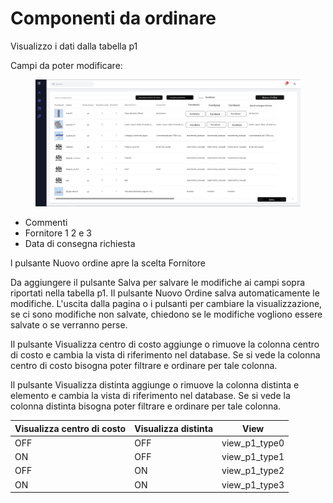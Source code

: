 # Componenti da ordinare

Visualizzo i dati dalla tabella p1

Campi da poter modificare:

<figure><img src="../../.gitbook/assets/Immagine21 (4).png" alt=""><figcaption></figcaption></figure>

* Commenti
* Fornitore 1 2 e 3
* Data di consegna richiesta

l pulsante Nuovo ordine apre la scelta Fornitore

Da aggiungere il pulsante Salva per salvare le modifiche ai campi sopra riportati nella tabella p1. Il pulsante Nuovo Ordine salva automaticamente le modifiche. L'uscita dalla pagina o i pulsanti per cambiare la visualizzazione, se ci sono modifiche non salvate, chiedono se le modifiche vogliono essere salvate o se verranno perse.

Il pulsante Visualizza centro di costo aggiunge o rimuove la colonna centro di costo e cambia la vista di riferimento nel database. Se si vede la colonna centro di costo bisogna poter filtrare e ordinare per tale colonna.

Il pulsante Visualizza distinta aggiunge o rimuove la colonna distinta e elemento e cambia la vista di riferimento nel database. Se si vede la colonna distinta bisogna poter filtrare e ordinare per tale colonna.

| Visualizza centro di costo | Visualizza distinta | View            |
| -------------------------- | ------------------- | --------------- |
| OFF                        | OFF                 | view\_p1\_type0 |
| ON                         | OFF                 | view\_p1\_type1 |
| OFF                        | ON                  | view\_p1\_type2 |
| ON                         | ON                  | view\_p1\_type3 |
